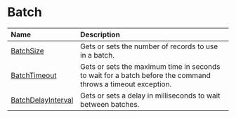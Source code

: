 # Batch

| Name                               | Description                                                           |
|:-----------------------------------|:----------------------------------------------------------------------|
|[BatchSize](../options/batch-size.md)  | Gets or sets the number of records to use in a batch.                 |
|[BatchTimeout](../options/batch-timeout.md)  | Gets or sets the maximum time in seconds to wait for a batch before the command throws a timeout exception. |
|[BatchDelayInterval](../options/batch-delay-interval.md)  | Gets or sets a delay in milliseconds to wait between batches.                |

